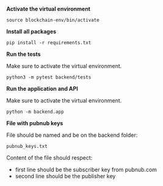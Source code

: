 **Activate the virtual environment**
```
source blockchain-env/bin/activate
```

**Install all packages**
```
pip install -r requirements.txt
```

**Run the tests**

Make sure to activate the virtual environment.
```
python3 -m pytest backend/tests
```

**Run the application and API**

Make sure to activate the virtual environment.
```
python -m backend.app
```

**File with pubnub keys**

File should be named and be on the backend folder:
```
pubnub_keys.txt
```
Content of the file should respect:
- first line should be the subscriber key from pubnub.com
- second line should be the publisher key